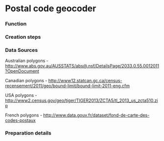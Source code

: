 Postal code geocoder
===============

### Function

### Creation steps

### Data Sources

Australian polygons - http://www.abs.gov.au/AUSSTATS/abs@.nsf/DetailsPage/2033.0.55.0012011?OpenDocument

Canadian polygons - http://www12.statcan.gc.ca/census-recensement/2011/geo/bound-limit/bound-limit-2011-eng.cfm

USA polygons - http://www2.census.gov/geo/tiger/TIGER2013/ZCTA5/tl_2013_us_zcta510.zip

French polygons - http://www.data.gouv.fr/dataset/fond-de-carte-des-codes-postaux


### Preparation details
